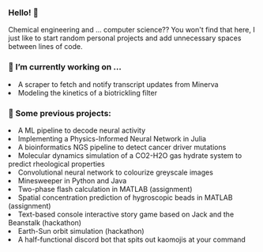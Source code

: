 ### Hello! 👋
Chemical engineering and ... computer science?? You won't find that here, I just like to start random personal projects and add unnecessary spaces between lines of code.

<h3>🔭 I’m currently working on ...</h3>
<li>A scraper to fetch and notify transcript updates from Minerva</li>
<li>Modeling the kinetics of a biotrickling filter</li>


<h3>🌱 Some previous projects:</h3>
<li>A ML pipeline to decode neural activity </li>
<li>Implementing a Physics-Informed Neural Network in Julia</li>
<li>A bioinformatics NGS pipeline to detect cancer driver mutations</li>
<li>Molecular dynamics simulation of a CO2-H2O gas hydrate system to predict rheological properties</li>
<li>Convolutional neural network to colourize greyscale images</li>
<li>Minesweeper in Python and Java</li>
<li>Two-phase flash calculation in MATLAB (assignment)</li>
<li>Spatial concentration prediction of hygroscopic beads in MATLAB (assignment)</li>
<li>Text-based console interactive story game based on Jack and the Beanstalk (hackathon)</li>
<li>Earth-Sun orbit simulation (hackathon)</li>
<li>A half-functional discord bot that spits out kaomojis at your command</li>

<!--
**jennifertramsu/jennifertramsu** is a ✨ _special_ ✨ repository because its `README.md` (this file) appears on your GitHub profile.

Here are some ideas to get you started:

- 🔭 I’m currently working on ...
- 🌱 I’m currently learning ...
- 👯 I’m looking to collaborate on ...
- 🤔 I’m looking for help with ...
- 💬 Ask me about ...
- 📫 How to reach me: ...
- 😄 Pronouns: ...
- ⚡ Fun fact: ...
-->
